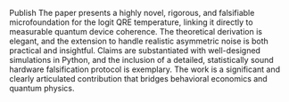 Publish
The paper presents a highly novel, rigorous, and falsifiable microfoundation for the logit QRE temperature, linking it directly to measurable quantum device coherence. The theoretical derivation is elegant, and the extension to handle realistic asymmetric noise is both practical and insightful. Claims are substantiated with well-designed simulations in Python, and the inclusion of a detailed, statistically sound hardware falsification protocol is exemplary. The work is a significant and clearly articulated contribution that bridges behavioral economics and quantum physics.
